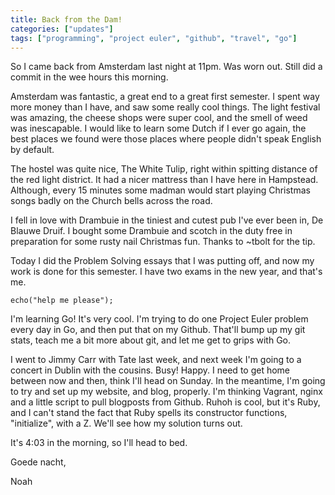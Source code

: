 ```yaml
---
title: Back from the Dam!
categories: ["updates"]
tags: ["programming", "project euler", "github", "travel", "go"]
---
```


So I came back from Amsterdam last night at 11pm. Was worn out. Still did a commit in the wee hours this morning.

Amsterdam was fantastic, a great end to a great first semester. I spent way more money than I have, and saw some really cool things. The light festival was amazing, the cheese shops were super cool, and the smell of weed was inescapable. I would like to learn some Dutch if I ever go again, the best places we found were those places where people didn't speak English by default.

The hostel was quite nice, The White Tulip, right within spitting distance of the red light district. It had a nicer mattress than I have here in Hampstead. Although, every 15 minutes some madman would start playing Christmas songs badly on the Church bells across the road.

I fell in love with Drambuie in the tiniest and cutest pub I've ever been in, De Blauwe Druif. I bought some Drambuie and scotch in the duty free in preparation for some rusty nail Christmas fun. Thanks to ~tbolt for the tip.

Today I did the Problem Solving essays that I was putting off, and now my work is done for this semester. I have two exams in the new year, and that's me.

```
echo("help me please");
```

I'm learning Go! It's very cool. I'm trying to do one Project Euler problem every day in Go, and then put that on my Github. That'll bump up my git stats, teach me a bit more about git, and let me get to grips with Go. 

I went to Jimmy Carr with Tate last week, and next week I'm going to a concert in Dublin with the cousins. Busy! Happy. I need to get home between now and then, think I'll head on Sunday. In the meantime, I'm going to try and set up my website, and blog, properly. I'm thinking Vagrant, nginx and a little script to pull blogposts from Github. Ruhoh is cool, but it's Ruby, and I can't stand the fact that Ruby spells its constructor functions, "initialize", with a Z. We'll see how my solution turns out. 

It's 4:03 in the morning, so I'll head to bed.

Goede nacht,

Noah